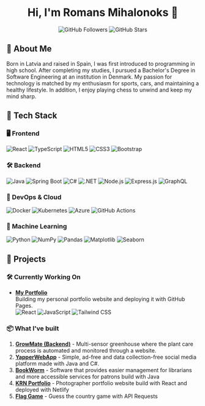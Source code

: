 <!-- Profile Heading -->
<h1 align="center">Hi, I'm Romans Mihalonoks 👋</h1>

<!-- Badges: GitHub Stats, Visitor Counter -->
<p align="center">
  <img src="https://img.shields.io/github/followers/rrromanm?label=Followers&style=social" alt="GitHub Followers" />
  <img src="https://img.shields.io/github/stars/rrromanm?label=Stars&style=social" alt="GitHub Stars" />
</p>

<!-- About Me Section -->
## 🚀 About Me
Born in Latvia and raised in Spain, I was first introduced to
programming in high school. After completing my studies, I
pursued a Bachelor's Degree in Software Engineering at an
institution in Denmark. My passion for technology is matched
by my enthusiasm for sports, cars, and maintaining a healthy
lifestyle. In addition, I enjoy playing chess to unwind and keep
my mind sharp.

<!-- Tech Stack -->
## 🧰 Tech Stack

### 🖥️ Frontend
![React](https://img.shields.io/badge/React-%2320232a.svg?style=for-the-badge&logo=react&logoColor=%2361DAFB)
![TypeScript](https://img.shields.io/badge/TypeScript-%23007ACC.svg?style=for-the-badge&logo=typescript&logoColor=white)
![HTML5](https://img.shields.io/badge/HTML5-%23E34F26.svg?style=for-the-badge&logo=html5&logoColor=white)
![CSS3](https://img.shields.io/badge/CSS3-%231572B6.svg?style=for-the-badge&logo=css3&logoColor=white)
![Bootstrap](https://img.shields.io/badge/Bootstrap-%23563D7C.svg?style=for-the-badge&logo=bootstrap&logoColor=white)

### 🛠️ Backend
![Java](https://img.shields.io/badge/Java-%23ED8B00.svg?style=for-the-badge&logo=java&logoColor=white)
![Spring Boot](https://img.shields.io/badge/SpringBoot-%236DB33F.svg?style=for-the-badge&logo=springboot&logoColor=white)
![C#](https://img.shields.io/badge/C%23-%23239120.svg?style=for-the-badge&logo=c-sharp&logoColor=white)
![.NET](https://img.shields.io/badge/.NET-%235C2D91.svg?style=for-the-badge&logo=dotnet&logoColor=white)
![Node.js](https://img.shields.io/badge/Node.js-%23339933.svg?style=for-the-badge&logo=nodedotjs&logoColor=white)
![Express.js](https://img.shields.io/badge/Express.js-%23000000.svg?style=for-the-badge&logo=express&logoColor=white)
![GraphQL](https://img.shields.io/badge/GraphQL-%23E10098.svg?style=for-the-badge&logo=graphql&logoColor=white)

### 🚀 DevOps & Cloud
![Docker](https://img.shields.io/badge/Docker-%230db7ed.svg?style=for-the-badge&logo=docker&logoColor=white)
![Kubernetes](https://img.shields.io/badge/Kubernetes-%23326ce5.svg?style=for-the-badge&logo=kubernetes&logoColor=white)
![Azure](https://img.shields.io/badge/Microsoft%20Azure-%230072C6.svg?style=for-the-badge&logo=microsoftazure&logoColor=white)
![GitHub Actions](https://img.shields.io/badge/GitHub%20Actions-%232671E5.svg?style=for-the-badge&logo=githubactions&logoColor=white)

### 🤖 Machine Learning
![Python](https://img.shields.io/badge/Python-%233776AB.svg?style=for-the-badge&logo=python&logoColor=white)
![NumPy](https://img.shields.io/badge/Numpy-%23013243.svg?style=for-the-badge&logo=numpy&logoColor=white)
![Pandas](https://img.shields.io/badge/Pandas-%23150458.svg?style=for-the-badge&logo=pandas&logoColor=white)
![Matplotlib](https://img.shields.io/badge/Matplotlib-%230074b6.svg?style=for-the-badge&logo=matplotlib&logoColor=white)
![Seaborn](https://img.shields.io/badge/Seaborn-%23172b4d.svg?style=for-the-badge&logo=seaborn&logoColor=white)

<!-- Projects Showcase -->
## 🚀 Projects
### 🛠 Currently Working On
- **[My Portfolio](https://github.com/SEP4-2025/portfolio-dev)**  
  Building my personal portfolio website and deploying it with GitHub Pages. <br>
  ![React](https://img.shields.io/badge/React-20232A.svg?style=flat&logo=react&logoColor=61DAFB)
  ![JavaScript](https://img.shields.io/badge/JavaScript-F7DF1E.svg?style=flat&logo=javascript&logoColor=black)
  ![Tailwind CSS](https://img.shields.io/badge/Tailwind_CSS-38B2AC.svg?style=flat&logo=tailwind-css&logoColor=white)
  
### 📦 What I've built
1. **[GrowMate (Backend)](https://github.com/SEP4-2025/backend-sep4)** - Multi-sensor greenhouse where the plant care
process is automated and monitored through a website.
2. **[YapperWebApp](https://github.com/rrromanm/YapperWebApp)** - Simple, ad-free and data collection-free social media platform made with Java and C#.
3. **[BookWorm](https://github.com/rrromanm/BookWorm)** - Software that provides easier management for librarians and more accessible services for patrons build with Java
4. **[KRN Portfolio](https://github.com/rrromanm/krn-portfolio)** - Photographer portfolio website build with React and deployed with Netlify
5. **[Flag Game](https://github.com/rrromanm/flag-game)** - Guess the country game with API Requests

